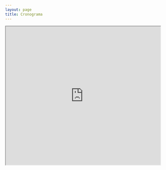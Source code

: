 ```yaml
---
layout: page
title: Cronograma
---
```


<iframe width="100%" height="450vh" src="https://docs.google.com/spreadsheets/d/e/2PACX-1vS57R0OzX4DuVtgwObcQp3YpjSFpWeL0-_8RCuKlZY79xShOM2gXZtRiewpHsd6oAw3msfsZWVVc3UR/pubhtml?gid=636771214&amp;single=true&amp;widget=true&amp;headers=false&range=A:M"></iframe>
